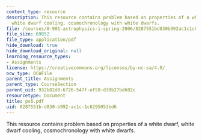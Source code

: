 ```yaml
---
content_type: resource
description: This resource contains problem based on properties of a white dwarf,
  white dwarf cooling, cosmochronology with white dwarfs.
file: /courses/8-901-astrophysics-i-spring-2006/8287551bd830b992ac1c1c6295053bd6_ps6.pdf
file_size: 69852
file_type: application/pdf
hide_download: true
hide_download_original: null
learning_resource_types:
- Assignments
license: https://creativecommons.org/licenses/by-nc-sa/4.0/
ocw_type: OCWFile
parent_title: Assignments
parent_type: CourseSection
parent_uid: 932b82d8-6726-547f-ef58-d30b27bd602c
resourcetype: Document
title: ps6.pdf
uid: 8287551b-d830-b992-ac1c-1c6295053bd6
---
```

This resource contains problem based on properties of a white dwarf, white dwarf cooling, cosmochronology with white dwarfs.